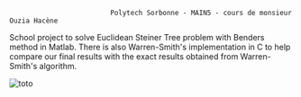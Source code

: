                              Polytech Sorbonne - MAIN5 - cours de monsieur Ouzia Hacène

School project to solve Euclidean Steiner Tree problem with Benders method in Matlab. There is also Warren-Smith's implementation in C to help compare our final results with the exact results obtained from Warren-Smith's algorithm. 

![toto](https://user-images.githubusercontent.com/23095219/52534905-c6a2d980-2d47-11e9-9a87-462ece4ddc00.jpg)

